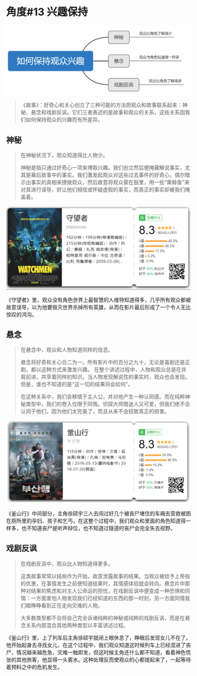 # 角度\#13 兴趣保持

![](../.gitbook/assets/image%20%2812%29.png)

> 《故事》：好奇心和关心创立了三种可能的方法把观众和故事联系起来：神秘、悬念和戏剧反讽。它们三者表述的是故事和观众的关系，这些关系因我们如何保持观众的兴趣而有所差异。

## 神秘

> 在神秘状况下，观众知道得比人物少。
>
> 神秘是指只通过好奇心一项来博取兴趣。我们创立然后便掩藏解说事实，尤其是幕后故事中的事实。我们激发起观众对这些过去事件的好奇心，偶尔暗示出事实的真相来撩拨观众，然后故意将观众蒙在鼓里，用一些“熏鲱鱼”来对其进行误导，好让他们相信或怀疑虚假的事实，而真正的事实却被我们掩盖着。

![](../.gitbook/assets/image%20%283%29.png)

《守望者》里，观众没有角色世界上最智慧的人维特知道得多，几乎所有观众都被故意误导，以为他要毁灭世界杀掉所有英雄，从而在影片最后形成了一个令人无比惊叹的鸿沟。

## 悬念

> 在悬念中，观众和人物知道同样的信息。
>
> 悬念将好奇和关心合二为一。所有影片中的百分之九十，无论是喜剧还是正剧，都以这种方式来激发兴趣。 在整个讲述过程中，人物和观众总是在并肩前进，共享着同样的知识。当人物发现解说性的事实时，观众也会发现。但是，谁也不知道的是“这一切的结果将会如何”。
>
> 在这种关系中，我们会移情于主人公，并对他产生一种认同感。而在纯粹神秘类型中，我们的卷入仅限于同情。侦探大师既迷人又可爱，但我们绝不会认同于他们，因为他们太完美了，而且从来不会招致真正的损害。

![](../.gitbook/assets/image%20%2863%29.png)

《釜山行》中间部分，主角徐硕宇三人去闯过好几个被丧尸堵住的车厢去营救被困在厕所里的孕妇、孩子和乞丐，在这整个过程中，我们观众和里面的角色知道得一样多，也不知道丧尸是听声辩位，也不知道过隧道时丧尸会完全失去视野。

## 戏剧反讽

> 在戏剧反讽中，观众比人物知道得更多。
>
> 这类故事常常以结局作为开始，故意泄露故事的结果。当观众被给予上帝般的优惠，在事情发生之前便知道结果时，其情感体验就会转向。悬念片中那种对结果的焦虑和对主人公命运的担忧，在戏剧反讽中便变成一种恐惧和同情：一方面害怕人物发现我们已经知道的东西的那一时刻，另一方面同情我们眼睁睁看到正在走向灾难的人物。
>
> 大多数类型都不会将自己完全诉诸纯粹的神秘或纯粹的戏剧反讽，而是在悬念关系内部混合其他两种类型以丰富讲述过程。

《釜山行》里，上了列车后主角徐硕宇就闭上眼休息了，睁眼后发现女儿不在了，他开始起身去寻找女儿，在这个过程中，我们观众知道这时候列车上已经混进了丧尸，情况越来越危急，灾难一触即发，但这时候主角还什么都不知道，看着神色慌张的其他旅客，他显得一头雾水。这种处理反而使观众的心都提起来了，一起等待着预料之中的危机发生。



